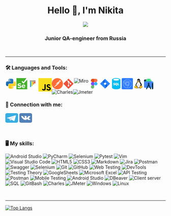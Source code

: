 <h1 align="center">Hello 👋, I'm Nikita</h1>

<div align="center">
  <img src="https://i.gifer.com/origin/01/01bce837b060e1f9121a684ab9462e54_w200.gif">
</div>

<h3 align="center">Junior QA-engineer from Russia</h3>

<br>

***

<h3 align="left"> 🛠 Languages and Tools:</h3>
<p align="left">
<a href="https://www.python.org" target="_blank"><img align="left" alt="Python" height="35px" src="https://github.com/mafaga00/mafaga00/blob/master/python-svgrepo-com.svg"></a>
<a href="https://www.selenium.dev/" target="_blank"> <img align="left" src="https://github.com/mafaga00/mafaga00/blob/master/Selenium%20logo%20mark%20green.svg" alt="Selenium" height='35px'/></a>
<a href="https://docs.pytest.org/en/7.3.x/" target="_blank"> <img align="left" src="https://github.com/DenisZhutaev/DenisZhutaev/blob/master/pytest.svg" alt="Pytest" height='35px'/></a>
<a href="https://developer.mozilla.org/ru/docs/Web/JavaScript" target="_blank"><img align="left" alt="JavaScript" height ="42px" src="https://github.com/mafaga00/mafaga00/blob/master/javascript-logo-svgrepo-com.svg"></a>
<a href="https://www.postman.com/" target="_blank"><img align="left" alt="Postman" height ="35px" src="https://github.com/mafaga00/mafaga00/blob/master/postman-icon-svgrepo-com.svg"></a>
<a href="https://git-scm.com/" target="_blank"> <img align="left" src="https://github.com/mafaga00/mafaga00/blob/master/git-svgrepo-com.svg" align="left" alt="git" height='35px'/></a>
<a href="https://miro.com/" target="_blank"> <img align="left" alt="Miro" height ="35px"  src="https://github.com/mafaga00/mafaga00/blob/master/miro-logos-idG4aRyg5R.svg"> </a>
<a href="https://www.figma.com/" target="_blank"> <img align="left" src="https://github.com/mafaga00/mafaga00/blob/master/icons8-figma-96.svg" alt="Figma" height='35px'/></a>
<a href="https://www.atlassian.com/ru/software/jira" target="_blank"> <img align="left" alt="Jira" height ="35px" src="https://github.com/mafaga00/mafaga00/blob/master/jira-svgrepo-com.svg"></a>
<a href="https://www.mysql.com/" target="_blank"> <img align="left" alt="SQL" height ="35px" src="https://github.com/mafaga00/mafaga00/blob/master/sql-database-generic-svgrepo-com.svg"></a>
<a href="https://developer.chrome.com/docs/devtools/" target="_blank"> <img align="left" alt="DevTools" height ="35px" src="https://github.com/mafaga00/mafaga00/blob/master/chrome-devtools-svgrepo-com.svg"></a>
<a href="https://www.linux.org/" target="_blank"> <img align="left" alt="Linux" height ="35px" src="https://github.com/mafaga00/mafaga00/blob/master/linux-svgrepo-com.svg"></a>
<a href="https://developer.android.com/studio" target="_blank"> <img align="left" alt="Android Studio" height ="35px" src="https://github.com/mafaga00/mafaga00/blob/master/android-studio-icon.svg"></a>
<a href="https://www.charlesproxy.com/" target="_blank"> <img align="left" alt="Charles" height ="35px" src="https://davidwalsh.name/demo/charlesproxyicon.svg"></a>
<a href="https://jmeter.apache.org/" target="_blank"> <img align="left" alt="Jmeter" height ="35px" src="http://home.apache.org/~fschumacher/jmeter.svg"> </a></p>

<br>
<br>
<br>
<h3 align="left">📲 Connection with me:</h3>
<p align="left">
 <a href="https://t.me/mafaga00" target="blank"><img align="center"  src="https://github.com/DenisZhutaev/DenisZhutaev/blob/ad707d55e42eeff69891381bc2b0dae711ea7957/telegram-svgrepo-com.svg" alt="" height="30" width="40"  /></a>
 <a href="https://vk.com/mafaga00" target="blank"><img align="center"  src="https://github.com/DenisZhutaev/DenisZhutaev/blob/5746c9f35e064a5dcc2e57c7060f34754cdbe1b0/vk-svgrepo-com.svg" alt="" height="30" width="40" /></a>
</p>
<br>

### 🖥 My skills:
![Android Studio](https://img.shields.io/badge/Android%20Studio-3DDC84.svg?style=for-the-badge&logo=android-studio&logoColor=white)
![PyCharm](https://img.shields.io/badge/pycharm-143?style=for-the-badge&logo=pycharm&logoColor=black&color=black&labelColor=green)
![Selenium](https://img.shields.io/badge/Selenium-43B02A?style=for-the-badge&logo=selenium&logoColor=white)
![Pytest](https://img.shields.io/badge/Pytest-0A9EDC?style=for-the-badge&logo=pytest&logoColor=white)
![Vim](https://img.shields.io/badge/VIM-%2311AB00.svg?style=for-the-badge&logo=vim&logoColor=white)
![Visual Studio Code](https://img.shields.io/badge/Visual%20Studio%20Code-0078d7.svg?style=for-the-badge&logo=visual-studio-code&logoColor=white)
![HTML5](https://img.shields.io/badge/html5-%23E34F26.svg?style=for-the-badge&logo=html5&logoColor=white)
![CSS3](https://img.shields.io/badge/css3-%231572B6.svg?style=for-the-badge&logo=css3&logoColor=white)
![Markdown](https://img.shields.io/badge/markdown-%23000000.svg?style=for-the-badge&logo=markdown&logoColor=white)
![Jira](https://img.shields.io/badge/jira-%230A0FFF.svg?style=for-the-badge&logo=jira&logoColor=white)
![Postman](https://img.shields.io/badge/Postman-FF6C37?style=for-the-badge&logo=postman&logoColor=white)
![Swagger](https://img.shields.io/badge/-Swagger-%23Clojure?style=for-the-badge&logo=swagger&logoColor=white)
![Selenium](https://img.shields.io/badge/-selenium-%43B02A?style=for-the-badge&logo=selenium&logoColor=white)
![Git](https://img.shields.io/badge/git-%23F05033.svg?style=for-the-badge&logo=git&logoColor=white)
![GitHub](https://img.shields.io/badge/github-%23121011.svg?style=for-the-badge&logo=github&logoColor=white)
![Web Testing](https://img.shields.io/badge/Web%20Testing-3867a2?style=for-the-badge&logo=Web&logoColor=white)
![DevTools](https://img.shields.io/badge/DEVTOOLS-fcc525?style=for-the-badge&logo=DEVTOOLS&logoColor=white)
![Testing Theory](https://img.shields.io/badge/Testing%20Theory-674ea7?style=for-the-badge&logo=Testing-Theory&logoColor=white)
![GoogleSheets](https://img.shields.io/badge/Google%20Sheets-188038?style=for-the-badge&logo=Google-Sheets&logoColor=white)
![Microsoft Excel](https://img.shields.io/badge/-Microsoft%20Excel-188038?style=for-the-badge&logo=Microsoft%20Excel&logoColor=white)
![API Testing](https://img.shields.io/badge/API%20Testing-%23000000?style=for-the-badge&logo=API&logoColor=white)
![Postman](https://img.shields.io/badge/Postman-FF6C37?style=for-the-badge&logo=postman&logoColor=white)
![Mobile Testing](https://img.shields.io/badge/Mobile%20Testing-a1ab26?style=for-the-badge&logo=Mobile&logoColor=white)
![Android Studio](https://img.shields.io/badge/Android%20Studio-3ae180.svg?style=for-the-badge&logo=android-studio&logoColor=white)
![DBeaver](https://img.shields.io/badge/-DBeaver-fcc525?style=for-the-badge&logo=DBeaver&logoColor=47C5FB)
![Client server](https://img.shields.io/badge/Client%20Server-a25aff?style=for-the-badge&logo=Client-Server&logoColor=white)
![SQL](https://img.shields.io/badge/-SQL-ed1c24?style=for-the-badge&logo=SQL&logoColor=47C5FB)
![GitBash](https://img.shields.io/badge/-Git%20Bash-674ea7?style=for-the-badge&logo=Git%20Bash&logoColor=white)
![Charles](https://img.shields.io/badge/-Charles-095fda?style=for-the-badge&logo=JMeter&logoColor=white)
![JMeter](https://img.shields.io/badge/-JMeter-095fda?style=for-the-badge&logo=JMeter&logoColor=white)
![Windows](https://img.shields.io/badge/-windows-fcc525?style=for-the-badge&logo=windows&logoColor=white)
![Linux](https://img.shields.io/badge/-Linux-3ae180?style=for-the-badge&logo=Linux&logoColor=white)

<br>

***

[![Top Langs](https://github-readme-stats.vercel.app/api/top-langs/?username=mafaga00&layout=pie)](https://github.com/anuraghazra/github-readme-stats)

<br>
